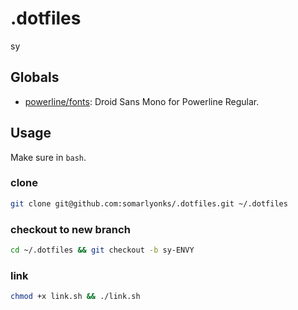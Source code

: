 # .dotfiles

sy

## Globals

- [powerline/fonts](https://github.com/powerline/fonts): Droid Sans Mono for Powerline Regular.

## Usage

Make sure in `bash`.

### clone

```bash
git clone git@github.com:somarlyonks/.dotfiles.git ~/.dotfiles
```

### checkout to new branch

```bash
cd ~/.dotfiles && git checkout -b sy-ENVY
```

### link

```bash
chmod +x link.sh && ./link.sh
```
